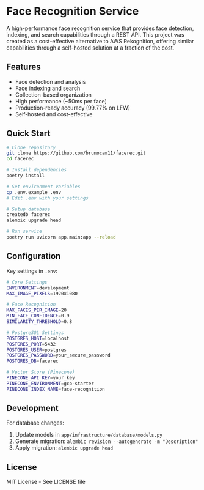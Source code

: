 # Face Recognition Service

A high-performance face recognition service that provides face detection, indexing, and search capabilities through a REST API. This project was created as a cost-effective alternative to AWS Rekognition, offering similar capabilities through a self-hosted solution at a fraction of the cost.

## Features

- Face detection and analysis
- Face indexing and search
- Collection-based organization
- High performance (~50ms per face)
- Production-ready accuracy (99.77% on LFW)
- Self-hosted and cost-effective

## Quick Start

```bash
# Clone repository
git clone https://github.com/brunocam11/facerec.git
cd facerec

# Install dependencies
poetry install

# Set environment variables
cp .env.example .env
# Edit .env with your settings

# Setup database
createdb facerec
alembic upgrade head

# Run service
poetry run uvicorn app.main:app --reload
```

## Configuration

Key settings in `.env`:
```bash
# Core Settings
ENVIRONMENT=development
MAX_IMAGE_PIXELS=1920x1080

# Face Recognition
MAX_FACES_PER_IMAGE=20
MIN_FACE_CONFIDENCE=0.9
SIMILARITY_THRESHOLD=0.8

# PostgreSQL Settings
POSTGRES_HOST=localhost
POSTGRES_PORT=5432
POSTGRES_USER=postgres
POSTGRES_PASSWORD=your_secure_password
POSTGRES_DB=facerec

# Vector Store (Pinecone)
PINECONE_API_KEY=your_key
PINECONE_ENVIRONMENT=gcp-starter
PINECONE_INDEX_NAME=face-recognition
```

## Development

For database changes:
1. Update models in `app/infrastructure/database/models.py`
2. Generate migration: `alembic revision --autogenerate -m "Description"`
3. Apply migration: `alembic upgrade head`

## License

MIT License - See LICENSE file 